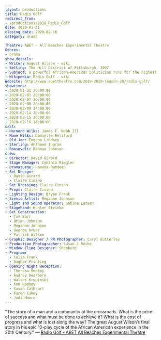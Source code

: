 ```yaml
---
layout: productions
title: Radio Golf
redirect_from:
- /productions/2020_Radio_Golf
date: 2020-01-31
closing_date: 2020-02-16
category: drama

Theatre: ABET - All Beaches Experimental Theatre
Genres: 
- Drama
show_details:
- Writer: August Wilson - wiki
- Setting: The Hill District of Pittsburgh, 1997
- Subject: A powerful African-American politician runs for the highest office of his career
- Wikipedia: Radio Golf - wiki
Website: http://www.abettheatre.com/2019-2020-season-28/radio-golf/
showtimes:
- 2020-01-31 20:00:00
- 2020-02-01 20:00:00
- 2020-02-07 20:00:00
- 2020-02-08 20:00:00
- 2020-02-09 14:00:00
- 2020-02-14 20:00:00
- 2020-02-15 20:00:00
- 2020-02-16 14:00:00
cast:
- Harmond Wilks: James F. Webb III
- Mame Wilks: Danielle Reliford
- Old Joe: Eugene Lindsey
- Sterling: Anthawn Ingram
- Roosevelt: Rahman Johnson
crew:
- Director: David Girard
- Stage Manager: Cynthia Riegler
- Dramaturge: Ramona Ramdeen
- Set Design:
  - David Girard
  - Claire Cimino
- Set Dressing: Claire Cimino
- Props: Claire Cimino
- Lighting Design: Bryan Frank
- Scenic Artist: Meganne Johnson
- Light and Sound Operator: Sabine Larsen
- Stagehand: Hunter Steinke
- Set Construction:
  - Tom Barr
  - Brian Johnson
  - Meganne Johnson
  - George Kruer
  - Patrick Wilson
- Graphic Designer / PR Photographer: Caryl Butterley
- Production Photographer: Susan J Roche
- Window Cling Designer: Shepherd
- Program:
  - Celia Frank
  - Dagher Printing
- Opening Night Reception:
  - Theresa Rookey
  - Audrey Dearborn
  - Walter Krupinski
  - Ken Rookey
  - Susan Cathcart
  - Karen Lahey
  - Jodi Moore
---
```


"The story of a man and a community at the crossroads. What is the price of success and what must be done to achieve it? What is the cost of progress and what is lost along the way? The great August Wilson’s final story in his epic 10-play cycle of the African American experience in the 20th Century." — [Radio Golf - ABET All Beaches Experimental Theatre](https://www.abettheatre.com/2019-2020-season-28/radio-golf/)
